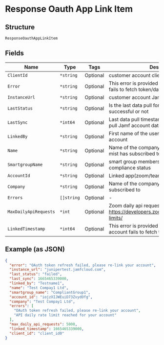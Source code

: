 
# Response Oauth App Link Item

## Structure

`ResponseOauthAppLinkItem`

## Fields

| Name | Type | Tags | Description |
|  --- | --- | --- | --- |
| `ClientId` | `*string` | Optional | customer account client id |
| `Error` | `*string` | Optional | This error is provided when the Jamf account fails to fetch token/data |
| `InstanceUrl` | `*string` | Optional | customer account Jamf instance URL |
| `LastStatus` | `*string` | Optional | Is the last data pull for Jamf account is successful or not |
| `LastSync` | `*int64` | Optional | Last data pull timestamp, background jobs that pull Jamf account data |
| `LinkedBy` | `*string` | Optional | First name of the user who linked the Jamf account |
| `Name` | `*string` | Optional | Name of the company whose Jamf account mist has subscribed to |
| `SmartgroupName` | `*string` | Optional | smart group membership for determining compliance status |
| `AccountId` | `*string` | Optional | Linked app(zoom/teams/intune) account id |
| `Company` | `*string` | Optional | Name of the company whose account mist has subscribed to |
| `Errors` | `[]string` | Optional | - |
| `MaxDailyApiRequests` | `*int` | Optional | Zoom daily api request quota, https://developers.zoom.us/docs/api/rest/rate-limits/ |
| `LinkedTimestamp` | `*int64` | Optional | This error is provided when the VMware account fails to fetch token/data |

## Example (as JSON)

```json
{
  "error": "OAuth token refresh failed, please re-link your account",
  "instance_url": "junipertest.jamfcloud.com",
  "last_status": "failed",
  "last_sync": 1665465339000,
  "linked_by": "Testname1",
  "name": "Test Compay1 Ltd",
  "smartgroup_name": "CompliantGroup1",
  "account_id": "iojzXIJWEuiD73ZvydOfg",
  "company": "Test Compay1 Ltd",
  "errors": [
    "OAuth token refresh failed, please re-link your account",
    "API daily rate limit reached for your account"
  ],
  "max_daily_api_requests": 5000,
  "linked_timestamp": 1665465339000,
  "client_id": "client_id0"
}
```

